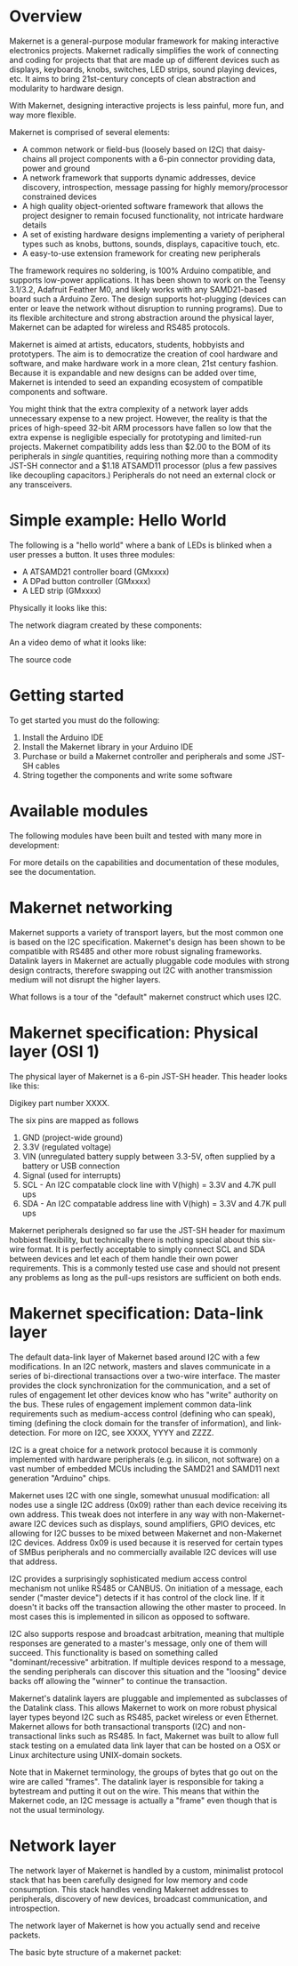 # Overview 

Makernet is a general-purpose modular framework for making interactive electronics projects. Makernet radically simplifies the work of connecting and coding for projects that that are made up of different devices such as displays, keyboards, knobs, switches, LED strips, sound playing devices, etc. It aims to bring 21st-century concepts of clean abstraction and modularity to hardware design.

With Makernet, designing interactive projects is less painful, more fun, and way more flexible. 

Makernet is comprised of several elements:

- A common network or field-bus (loosely based on I2C) that daisy-chains all project components with a 6-pin connector providing data, power and ground
- A network framework that supports dynamic addresses, device discovery, introspection, message passing for highly memory/processor constrained devices
- A high quality object-oriented software framework that allows the project designer to remain focused functionality, not intricate hardware details
- A set of existing hardware designs implementing a variety of peripheral types such as knobs, buttons, sounds, displays, capacitive touch, etc.
- A easy-to-use extension framework for creating new peripherals

The framework requires no soldering, is 100% Arduino compatible, and supports low-power applications. It has been shown to work on the Teensy 3.1/3.2, Adafruit Feather M0, and likely works with any SAMD21-based board such a Arduino Zero. The design supports hot-plugging (devices can enter or leave the network without disruption to running programs). Due to its flexible architecture and strong abstraction around the physical layer, Makernet can be adapted for wireless and RS485 protocols.

Makernet is aimed at artists, educators, students, hobbyists and prototypers. The aim is to democratize the creation of cool hardware and software, and make hardware work in a more clean, 21st century fashion. Because it is expandable and new designs can be added over time, Makernet is intended to seed an expanding ecosystem of compatible components and software.

You might think that the extra complexity of a network layer adds unnecessary expense to a new project. However, the reality is that the prices of high-speed 32-bit ARM processors have fallen so low that the extra expense is negligible especially for prototyping and limited-run projects. Makernet compatibility adds less than $2.00 to the BOM of its peripherals in _single_ quantities, requiring nothing more than a commodity JST-SH connector and a $1.18 ATSAMD11 processor (plus a few passives like decoupling capacitors.) Peripherals do not need an external clock or any transceivers. 

# Simple example: Hello World

The following is a "hello world" where a bank of LEDs is blinked when a user presses a button. It uses three modules:

- A ATSAMD21 controller board (GMxxxx)
- A DPad button controller (GMxxxx)
- A LED strip (GMxxxx)

Physically it looks like this:

The network diagram created by these components:

An a video demo of what it looks like:

The source code

# Getting started

To get started you must do the following:

1. Install the Arduino IDE
2. Install the Makernet library in your Arduino IDE 
3. Purchase or build a Makernet controller and peripherals and some JST-SH cables
4. String together the components and write some software

# Available modules

The following modules have been built and tested with many more in development:

For more details on the capabilities and documentation of these modules, see the documentation.

# Makernet networking

Makernet supports a variety of transport layers, but the most common one is based on the I2C specification. Makernet's design has been shown to be compatible with RS485 and other more robust signaling frameworks. Datalink layers in Makernet are actually pluggable code modules with strong design contracts, therefore swapping out I2C with another transmission medium will not disrupt the higher layers.

What follows is a tour of the "default" makernet construct which uses I2C. 

# Makernet specification: Physical layer (OSI 1)

The physical layer of Makernet is a 6-pin JST-SH header. This header looks like this:

Digikey part number XXXX.

The six pins are mapped as follows

1. GND (project-wide ground)
2. 3.3V (regulated voltage)
3. VIN (unregulated battery supply between 3.3-5V, often supplied by a battery or USB connection
4. Signal (used for interrupts)
5. SCL - An I2C compatable clock line with V(high) = 3.3V and 4.7K pull ups
6. SDA - An I2C compatable address line with V(high) = 3.3V and 4.7K pull ups

Makernet peripherals designed so far use the JST-SH header for maximum hobbiest flexibility, but technically there is nothing special about this six-wire format. It is perfectly acceptable to simply connect SCL and SDA between devices and let each of them handle their own power requirements. This is a commonly tested use case and should not present any problems as long as the pull-ups resistors are sufficient on both ends.

# Makernet specification: Data-link layer

The default data-link layer of Makernet based around I2C with a few modifications. In an I2C network, masters and slaves communicate in a series of bi-directional transactions over a two-wire interface. The master provides the clock synchronization for the communication, and a set of rules of engagement let other devices know who has "write" authority on the bus. These rules of engagement implement common data-link requirements such as medium-access control (defining who can speak), timing (defining the clock domain for the transfer of information), and link-detection. For more on I2C, see XXXX, YYYY and ZZZZ.

I2C is a great choice for a network protocol because it is commonly implemented with hardware peripherals (e.g. in silicon, not software) on a vast number of embedded MCUs including the SAMD21 and SAMD11 next generation "Arduino" chips. 

Makernet uses I2C with one single, somewhat unusual modification: all nodes use a single I2C address (0x09) rather than each device receiving its own address. This tweak does not interfere in any way with non-Makernet-aware I2C devices such as displays, sound amplifiers, GPIO devices, etc allowing for I2C busses to be mixed between Makernet and non-Makernet I2C devices. Address 0x09 is used because it is reserved for certain types of SMBus peripherals and no commercially available I2C devices will use that address.

I2C provides a surprisingly sophisticated medium access control mechanism not unlike RS485 or CANBUS. On initiation of  a message, each sender ("master device") detects if it has control of the clock line. If it doesn't it backs off the transaction allowing the other master to proceed. In most cases this is implemented in silicon as opposed to software.

I2C also supports respose and broadcast arbitration, meaning that multiple responses are generated to a master's message, only one of them will succeed. This functionality is based on something called "dominant/recessive" arbitration. If multiple devices respond to a message, the sending peripherals can discover this situation and the "loosing" device backs off allowing the "winner" to continue the transaction.

Makernet's datalink layers are pluggable and implemented as subclasses of the Datalink class. This allows Makernet to work on more robust physical layer types beyond I2C such as RS485, packet wireless or even Ethernet. Makernet allows for both transactional transports (I2C) and non-transactional links such as RS485. In fact, Makernet was built to allow full stack testing on a emulated data link layer that can be hosted on a OSX or Linux architecture using UNIX-domain sockets.

Note that in Makernet terminology, the groups of bytes that go out on the wire are called "frames". The datalink layer is responsible for taking a bytestream and putting it out on the wire. This means that within the Makernet code, an I2C message is actually a "frame" even though that is not the usual terminology.

# Network layer

The network layer of Makernet is handled by a custom, minimalist protocol stack that has been carefully designed for low memory and code consumption. This stack handles vending Makernet addresses to peripherals, discovery of new devices, broadcast communication, and introspection. 

The network layer of Makernet is how you actually send and receive packets. 


The basic byte structure of a makernet packet:
